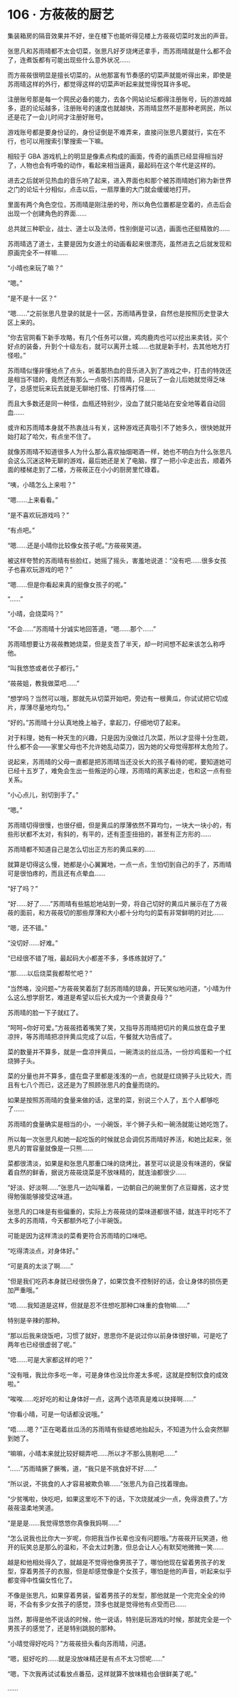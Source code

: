 # 106 · 方莜莜的厨艺

集装箱房的隔音效果并不好，坐在楼下也能听得见楼上方莜莜切菜时发出的声音。

张思凡和苏雨晴都不太会切菜，张思凡好歹烧烤还拿手，而苏雨晴就是什么都不会了，连煮饭都有可能出现些什么意外状况……

而方莜莜很明显是擅长切菜的，从他那富有节奏感的切菜声就能听得出来，即使是苏雨晴这样的外行，都觉得这样的切菜声听起来就觉得悦耳许多呢。

注册账号那是每一个网民必备的能力，去各个网站论坛都得注册账号，玩的游戏越多，逛的论坛越多，注册账号的速度也就越快，苏雨晴显然不是那种老网民，所以还是花了一会儿时间才注册好账号。

游戏账号都是要身份证的，身份证倒是不难弄来，直接问张思凡要就行，实在不行，也可以用搜索引擎搜索一下嘛。

相较于 GBA 游戏机上的明显是像素点构成的画面，传奇的画质已经显得相当好了，人物也会有呼吸的动作，看起来相当逼真，最起码在这个年代是这样的。

进去之后就听见热血的音乐响了起来，进入界面也和那个被苏雨晴她们称为新世界之门的论坛十分相似，点击以后，一扇厚重的大门就会缓缓地打开。

里面有两个角色空位，苏雨晴是刚注册的号，所以角色位置都是空着的，点击后会出现一个创建角色的界面……

总共就三种职业，战士、道士以及法师，性别倒是可以选，画面也还挺精致的……

苏雨晴选了道士，主要是因为女道士的动画看起来很漂亮，虽然进去之后就发现和原画完全不一样嘛……

“小晴也来玩了嘛？”

“嗯。”

“是不是十一区？”

“嗯……”之前张思凡登录的就是十一区，苏雨晴再登录，自然也是按照历史登录大区上来的。

“你去官网看下新手攻略，有几个任务可以做，鸡肉鹿肉也可以挖出来卖钱，买个好点的装备，升到个十级左右，就可以离开土城……也就是新手村，去其他地方打怪啦。”

苏雨晴似懂非懂地点了点头，听着那热血的音乐进入到了游戏之中，打击的特效还是相当不错的，竟然还有那么一点吸引苏雨晴，只是玩了一会儿后她就觉得乏味了，总感觉玩来玩去就是无聊地打怪、打怪再打怪……

而且大多数还是同一种怪，血瓶还特别少，没血了就只能站在安全地等着自动回血……

或许和苏雨晴本身就不热衷战斗有关，这种游戏还真吸引不了她多久，很快她就开始打起了哈欠，有点坐不住了。

就像苏雨晴不知道很多人为什么那么喜欢抽烟喝酒一样，她也不明白为什么张思凡会这么沉迷这种无聊的游戏，最后她还是关了电脑，撑了一把小伞走出去，顺着外面的楼梯走到了二楼，方莜莜正在小小的厨房里忙碌着。

“咦，小晴怎么上来啦？”

“嗯……上来看看。”

“是不喜欢玩游戏吗？”

“有点吧。”

“嗯……还是小晴你比较像女孩子呢。”方莜莜笑道。

被这样夸赞的苏雨晴有些脸红，她摇了摇头，害羞地说道：“没有吧……很多女孩子也喜欢玩游戏的吧？”

“嗯……但是你看起来真的挺像女孩子的呢。”

“……”

“小晴，会烧菜吗？”

“不会……”苏雨晴十分诚实地回答道，“嗯……那个……”

苏雨晴想要让方莜莜教她烧菜，但是支吾了半天，却一时间想不起来该怎么称呼他。

“叫我悠悠或者优子都行。”

“莜莜姐，教我做菜吧……”

“想学吗？当然可以哦，那就先从切菜开始吧，旁边有一根黄瓜，你试试把它切成片，厚薄尽量地均匀。”

“好的。”苏雨晴十分认真地挽上袖子，拿起刀，仔细地切了起来。

对于料理，她有一种天生的兴趣，只是因为没做过几次菜，所以才显得十分生疏，什么都不会——家里父母也不允许她乱动菜刀，因为她的父母觉得那样太危险了。

说起来，苏雨晴的父母一直都是把苏雨晴当还没长大的孩子看待的呢，要知道她可已经十五岁了，难免会生出一些叛逆的心理，苏雨晴的离家出走，也和这一点有些关系。

“小心点儿，别切到手了。”

“嗯。”

苏雨晴切得很慢，也很仔细，但是黄瓜的厚薄依然不算均匀，一块大一块小的，有些形状都不太对，有斜的，有平的，还有歪歪扭扭的，甚至有正方形的……

苏雨晴都不知道自己是怎么切出正方形的黄瓜来的……

就算是切得这么慢，她都是小心翼翼地，一点一点，生怕切到自己的手了，苏雨晴可是很怕疼的，而且还有点晕血……

“好了吗？”

“好……好了……”苏雨晴有些尴尬地站到一旁，将自己切好的黄瓜片展示在了方莜莜的面前，和方莜莜切的那些厚薄和大小都十分均匀的菜有非常鲜明的对比……

“嗯，还不错。”

“没切好……好难。”

“已经很不错了哦，最起码大小都差不多，多练练就好了。”

“那……以后烧菜我都帮忙吧？”

“当然咯，没问题~”方莜莜笑着刮了刮苏雨晴的琼鼻，开玩笑似地问道，“小晴为什么这么想学厨艺，难道是希望以后长大成为一个贤妻良母？”

苏雨晴的脸一下子就红了。

“呵呵~你好可爱。”方莜莜捂着嘴笑了笑，又指导苏雨晴把切片的黄瓜放在盘子里凉拌，等苏雨晴把凉拌黄瓜完成了以后，午餐就大功告成了。

菜的数量并不算多，就是一盘凉拌黄瓜，一碗清淡的丝瓜汤，一份炒鸡蛋和一个红烧狮子头。

菜的分量也并不算多，盛在盘子里都是浅浅的一点，也就是红烧狮子头比较大，而且有七八个而已，这还是为了照顾张思凡的食量而烧的。

如果是按照苏雨晴的食量来做的话，这里的菜，别说三个人了，五个人都够吃了……

苏雨晴的食量确实是相当的小，一小碗饭，半个狮子头和一碗汤就能让她吃饱了。

所以每一次张思凡和她一起吃饭的时候就总会调侃苏雨晴好养活，和她比起来，张思凡的胃容量就像是一只熊……

菜都很清淡，如果是和张思凡那重口味的烧烤比，甚至可以说是没有味道的，保留着自然的鲜香，据说方莜莜烧菜是不放味精的，就连油都很少……

“好淡、好淡啊……”张思凡一边叫嚷着，一边朝自己的碗里倒了点豆瓣酱，这才觉得勉强能够接受这味道。

张思凡的口味是有些偏重的，实际上方莜莜烧的菜味道都很不错，就连平时吃不了太多的苏雨晴，今天都额外吃了小半碗饭。

可能是因为这样清淡的菜肴更符合苏雨晴的口味吧。

“吃得清淡点，对身体好。”

“可是真的太淡了啊……”

“但是我们吃药本身就已经很伤身了，如果饮食不控制好的话，会让身体的损伤更加严重哦。”

“唔……我知道是这样，但就是忍不住想吃那种口味重的食物嘛……”

特别是辛辣的那种。

“那以后我来烧饭吧，习惯了就好，思思你不是说过你以前身体很好嘛，可是吃了两年也已经很虚弱了呢。”

“唔……可是大家都这样的吧？”

“没有哦，我比你多吃一年，可是身体也没比你差太多呢，这就是控制饮食的成效啦。”

“唉唉……吃好吃的和让身体好一点，这两个选项真是难以抉择啊……”

“你看小晴，可是一句话都没说哦。”

“唔……嗯？”正在喝着丝瓜汤的苏雨晴有些疑惑地抬起头，不知道为什么会突然聊到她了。

“嘛嘛，小晴本来就比较好糊弄吧……所以才不那么挑剔吧……”

“……”苏雨晴撅了撅嘴，道，“我只是不挑食好不好……”

“所以说，不挑食的人才容易被欺负嘛……”张思凡为自己找着理由。

“少贫嘴啦，快吃吧，如果这里吃不下的话，下次烧就减少一点，免得浪费了。”方莜莜温柔地笑道。

“是是是……我觉得悠悠你真像我妈啊……”

“怎么说我也比你大一岁呢，你把我当作长辈也没有问题哦。”方莜莜开玩笑道，他开的玩笑总是那么的温和，不会太过刺激，但总会让人心有默契地微微一笑……

越是和他相处得久了，就越是不觉得他像男孩子了，哪怕他现在留着男孩子的发型，穿着男孩子的衣服，但是却感觉像是个女孩子，哪怕是他的声音，听起来似乎都变得中性偏女性化了。

不像是张思凡，如果穿着男装，留着男孩子的发型，那他就是一个完完全全的帅哥，不会有多少女孩子的感觉，顶多也就是觉得他有点受而已……

当然，那得是他不说话的时候，他一说话，特别是玩游戏的时候，那就完全是一个男孩子的感觉了，还是特别跳脱的那种。

“小晴觉得好吃吗？”方莜莜扭头看向苏雨晴，问道。

“嗯，挺好吃的……就是没放味精还是有点不太习惯呢……”

“嗯，下次我再试试看放点番茄，这样就算不放味精也会很鲜美了呢。”

……
